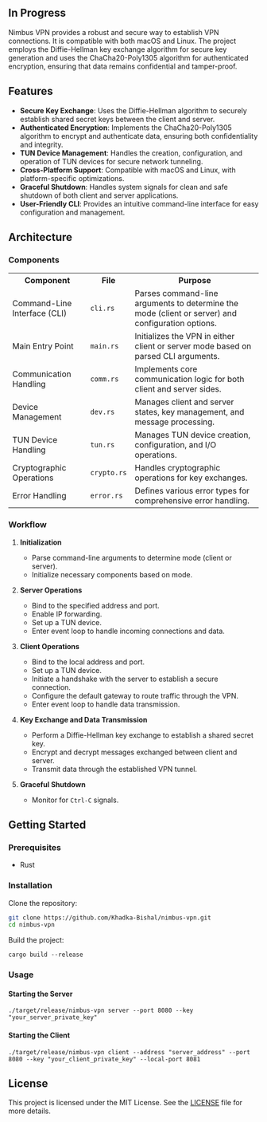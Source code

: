 ## In Progress

Nimbus VPN provides a robust and secure way to establish VPN connections. It is compatible with both macOS and Linux. The project employs the Diffie-Hellman key exchange algorithm for secure key generation and uses the ChaCha20-Poly1305 algorithm for authenticated encryption, ensuring that data remains confidential and tamper-proof.

## Features

- **Secure Key Exchange**: Uses the Diffie-Hellman algorithm to securely establish shared secret keys between the client and server.
- **Authenticated Encryption**: Implements the ChaCha20-Poly1305 algorithm to encrypt and authenticate data, ensuring both confidentiality and integrity.
- **TUN Device Management**: Handles the creation, configuration, and operation of TUN devices for secure network tunneling.
- **Cross-Platform Support**: Compatible with macOS and Linux, with platform-specific optimizations.
- **Graceful Shutdown**: Handles system signals for clean and safe shutdown of both client and server applications.
- **User-Friendly CLI**: Provides an intuitive command-line interface for easy configuration and management.
  
## Architecture

### Components

<table>
  <tr>
    <th>Component</th>
    <th>File</th>
    <th>Purpose</th>
  </tr>
  <tr>
    <td>Command-Line Interface (CLI)</td>
    <td><code>cli.rs</code></td>
    <td>Parses command-line arguments to determine the mode (client or server) and configuration options.</td>
  </tr>
  <tr>
    <td>Main Entry Point</td>
    <td><code>main.rs</code></td>
    <td>Initializes the VPN in either client or server mode based on parsed CLI arguments.</td>
  </tr>
  <tr>
    <td>Communication Handling</td>
    <td><code>comm.rs</code></td>
    <td>Implements core communication logic for both client and server sides.</td>
  </tr>
  <tr>
    <td>Device Management</td>
    <td><code>dev.rs</code></td>
    <td>Manages client and server states, key management, and message processing.</td>
  </tr>
  <tr>
    <td>TUN Device Handling</td>
    <td><code>tun.rs</code></td>
    <td>Manages TUN device creation, configuration, and I/O operations.</td>
  </tr>
  <tr>
    <td>Cryptographic Operations</td>
    <td><code>crypto.rs</code></td>
    <td>Handles cryptographic operations for key exchanges.</td>
  </tr>
  <tr>
    <td>Error Handling</td>
    <td><code>error.rs</code></td>
    <td>Defines various error types for comprehensive error handling.</td>
  </tr>
</table>

### Workflow

1. **Initialization**
   - Parse command-line arguments to determine mode (client or server).
   - Initialize necessary components based on mode.

2. **Server Operations**
   - Bind to the specified address and port.
   - Enable IP forwarding.
   - Set up a TUN device.
   - Enter event loop to handle incoming connections and data.

3. **Client Operations**
   - Bind to the local address and port.
   - Set up a TUN device.
   - Initiate a handshake with the server to establish a secure connection.
   - Configure the default gateway to route traffic through the VPN.
   - Enter event loop to handle data transmission.

4. **Key Exchange and Data Transmission**
   - Perform a Diffie-Hellman key exchange to establish a shared secret key.
   - Encrypt and decrypt messages exchanged between client and server.
   - Transmit data through the established VPN tunnel.

5. **Graceful Shutdown**
   - Monitor for `Ctrl-C` signals.
     
## Getting Started

### Prerequisites

- Rust

### Installation



Clone the repository:

```sh
git clone https://github.com/Khadka-Bishal/nimbus-vpn.git
cd nimbus-vpn
```

Build the project:

```
cargo build --release
```

### Usage

#### Starting the Server

```
./target/release/nimbus-vpn server --port 8080 --key "your_server_private_key"
```

#### Starting the Client

```
./target/release/nimbus-vpn client --address "server_address" --port 8080 --key "your_client_private_key" --local-port 8081
```

## License

This project is licensed under the MIT License. See the [LICENSE](https://github.com/yourusername/project-name/blob/main/LICENSE) file for more details.

